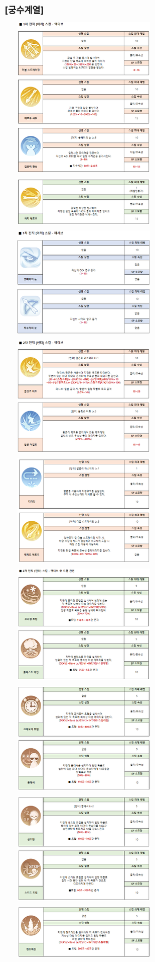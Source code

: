 # \[궁수계열]

<figure><img src="../../../.gitbook/assets/1.PNG" alt=""><figcaption></figcaption></figure>

<figure><img src="../../../.gitbook/assets/2.PNG" alt=""><figcaption></figcaption></figure>

<figure><img src="../../../.gitbook/assets/3.PNG" alt=""><figcaption></figcaption></figure>

<figure><img src="../../../.gitbook/assets/4.PNG" alt=""><figcaption></figcaption></figure>

<figure><img src="../../../.gitbook/assets/5.PNG" alt=""><figcaption></figcaption></figure>

<figure><img src="../../../.gitbook/assets/6.PNG" alt=""><figcaption></figcaption></figure>

<figure><img src="../../../.gitbook/assets/7.PNG" alt=""><figcaption></figcaption></figure>

<figure><img src="../../../.gitbook/assets/8.PNG" alt=""><figcaption></figcaption></figure>

<figure><img src="../../../.gitbook/assets/9.PNG" alt=""><figcaption></figcaption></figure>
